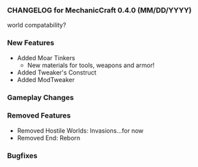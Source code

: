 ### CHANGELOG for MechanicCraft 0.4.0 (MM/DD/YYYY)

world compatability?

### New Features

- Added Moar Tinkers
  - New materials for tools, weapons and armor!
- Added Tweaker's Construct
- Added ModTweaker


### Gameplay Changes

### Removed Features

- Removed Hostile Worlds: Invasions...for now
- Removed End: Reborn

### Bugfixes